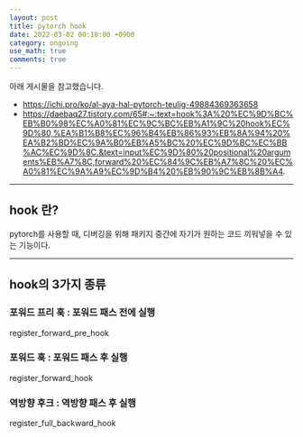 ```yaml
---
layout: post
title: pytorch hook
date: 2022-03-02 00:10:00 +0900
category: ongoing
use_math: true
comments: true
---
```


아래 게시물을 참고했습니다.

- <https://ichi.pro/ko/al-aya-hal-pytorch-teulig-49884369363658>
- <https://daebaq27.tistory.com/65#:~:text=hook%3A%20%EC%9D%BC%EB%B0%98%EC%A0%81%EC%9C%BC%EB%A1%9C%20hook%EC%9D%80,%EA%B1%B8%EC%96%B4%EB%86%93%EB%8A%94%20%EA%B2%BD%EC%9A%B0%EB%A5%BC%20%EC%9D%BC%EC%BB%AC%EC%9D%8C.&text=input%EC%9D%80%20positional%20arguments%EB%A7%8C,forward%20%EC%84%9C%EB%A7%8C%20%EC%A0%81%EC%9A%A9%EC%9D%B4%20%EB%90%9C%EB%8B%A4>.

---

## hook 란?

pytorch를 사용할 때, 디버깅을 위해 패키지 중간에 자기가 원하는 코드 끼워넣을 수 있는 기능이다.

---
## hook의 3가지 종류

### 포워드 프리 훅 : 포워드 패스 전에 실행

register_forward_pre_hook

### 포워드 훅 : 포워드 패스 후 실행

register_forward_hook

### 역방향 후크 : 역방향 패스 후 실행

register_full_backward_hook